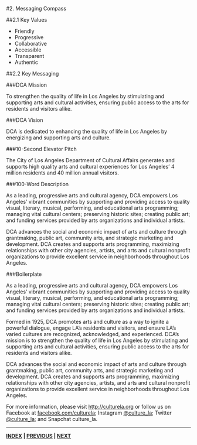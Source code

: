 #2. Messaging Compass

##2.1 Key Values
* Friendly
* Progressive
* Collaborative
* Accessible
* Transparent
* Authentic

##2.2 Key Messaging

###DCA Mission

To strengthen the quality of life in Los Angeles by stimulating and supporting arts and cultural activities, ensuring public access to the arts for residents and visitors alike.

###DCA Vision

DCA is dedicated to enhancing the quality of life in Los Angeles by energizing and supporting arts and culture.

###10-Second Elevator Pitch

The City of Los Angeles Department of Cultural Affairs generates and supports high quality arts and cultural experiences for Los Angeles’ 4 million residents and 40 million annual visitors.

###100-Word Description

As a leading, progressive arts and cultural agency, DCA empowers Los Angeles’ vibrant communities by supporting and providing access to quality visual, literary, musical, performing, and educational arts programming; managing vital cultural centers; preserving historic sites; creating public art; and funding services provided by arts organizations and individual artists.

DCA advances the social and economic impact of arts and culture through grantmaking, public art, community arts, and strategic marketing and development. DCA creates and supports arts programming, maximizing relationships with other city agencies, artists, and arts and cultural nonprofit organizations to provide excellent service in neighborhoods throughout Los Angeles.

###Boilerplate

As a leading, progressive arts and cultural agency, DCA empowers Los Angeles’ vibrant communities by supporting and providing access to quality visual, literary, musical, performing, and educational arts programming; managing vital cultural centers; preserving historic sites; 
creating public art; and funding services provided by arts organizations and individual artists.

Formed in 1925, DCA promotes arts and culture as a way to ignite a powerful dialogue, engage LA’s residents and visitors, and ensure LA’s varied cultures are recognized, acknowledged, and experienced. DCA’s mission is to strengthen the quality of life in Los Angeles by stimulating and supporting arts and cultural activities, ensuring public access to the arts for residents and visitors alike.

DCA advances the social and economic impact of arts and culture through grantmaking, public art, community arts, and strategic marketing and development. DCA creates and supports arts programming, maximizing relationships with other city agencies, artists, and arts and cultural nonprofit organizations to provide excellent service in neighborhoods throughout Los Angeles.

For more information, please visit http://culturela.org or follow us on Facebook at [facebook.com/culturela](http://facebook.com/culturela); Instagram [@culture_la](http://instagram.com/culture_la); Twitter [@culture_la](http://twitter.com/culture_la); and Snapchat culture_la.


---

**[INDEX](index.md) | [PREVIOUS](01_Use_Policy.md) | [NEXT](03_Style_Guide.md)**
